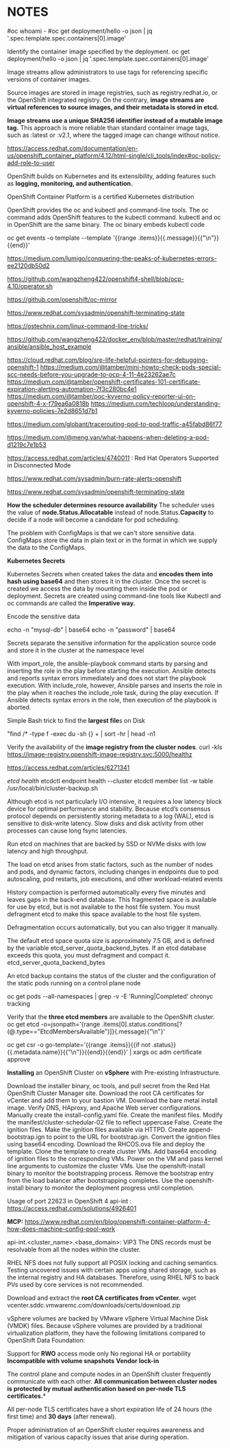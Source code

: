 # NOTES

#oc whoami -
#oc get deployment/hello -o json | jq '.spec.template.spec.containers[0].image'

Identify the container image specified by the deployment.
oc get deployment/hello -o json | jq '.spec.template.spec.containers[0].image'

Image streams allow administrators to use tags for referencing specific versions of container images.

Source images are stored in image registries, such as registry.redhat.io, or the OpenShift integrated registry. On the contrary, **image streams are virtual references to source images, and **their metadata is stored in etcd.****

**Image streams use a unique SHA256 identifier instead of a mutable image tag.** This approach is more reliable than standard container image tags, such as :latest or :v2.1, where the tagged image can change without notice.

https://access.redhat.com/documentation/en-us/openshift_container_platform/4.12/html-single/cli_tools/index#oc-policy-add-role-to-user

OpenShift builds on Kubernetes and its extensibility, adding features such as **logging, monitoring, and authentication.**

OpenShift Container Platform is a certified Kubernetes distribution

OpenShift provides the oc and kubectl and command-line tools. The oc command adds OpenShift features to the kubectl command.
kubectl and oc in OpenShift are the same binary. The oc binary embeds kubectl code



oc get events -o template --template '{{range .items}}{{.message}}{{"\n"}}{{end}}'

https://medium.com/lumigo/conquering-the-peaks-of-kubernetes-errors-ee2120db50d2

https://github.com/wangzheng422/openshift4-shell/blob/ocp-4.10/operator.sh

https://github.com/openshift/oc-mirror

https://www.redhat.com/sysadmin/openshift-terminating-state

https://ostechnix.com/linux-command-line-tricks/

https://github.com/wangzheng422/docker_env/blob/master/redhat/training/ansible/ansible_host_example

https://cloud.redhat.com/blog/sre-life-helpful-pointers-for-debugging-openshift-1
https://medium.com/@tamber/mini-howto-check-pods-special-scc-needs-before-you-upgrade-to-ocp-4-11-4e23262ae7c
https://medium.com/@tamber/openshift-certificates-101-certificate-expiration-alerting-automation-7f3c280bc4e1
https://medium.com/@tamber/poc-kyverno-policy-reporter-ui-on-openshift-4-x-f79ea6a0818b
https://medium.com/techloop/understanding-kyverno-policies-7e2d8651d7b1

https://medium.com/globant/tracerouting-pod-to-pod-traffic-a45fabd86f77

https://medium.com/@meng.yan/what-happens-when-deleting-a-pod-d1219c7e1b53

https://access.redhat.com/articles/4740011 : Red Hat Operators Supported in Disconnected Mode

https://www.redhat.com/sysadmin/burn-rate-alerts-openshift


https://www.redhat.com/sysadmin/openshift-terminating-state



**How the scheduler determines resource availability**
The scheduler uses the value of **node.Status.Allocatable** instead of node.Status.**Capacity** to decide if a node will become a candidate for pod scheduling.

The problem with ConfigMaps is that we can't store sensitive data. ConfigMaps store the data in plain text or in the format in which we supply the data to the ConfigMaps.

**Kubernetes Secrets**

Kubernetes Secrets when created takes the data and **encodes them into hash using base64** and then stores it in the cluster. Once the secret is created we access the data by mounting them inside the pod or deployment.
Secrets are created using command-line tools like Kubectl and oc commands are called the **Imperative way.**

Encode the sensitive data

echo -n "mysql-db" | base64
echo -n "password" | base64

Secrets separate the sensitive information for the application source code and store it in the cluster at the namespace level


With import_role, the ansible-playbook command starts by parsing and inserting the role in the
play before starting the execution. Ansible detects and reports syntax errors immediately and does
not start the playbook execution.
With include_role, however, Ansible parses and inserts the role in the play when it reaches the
include_role task, during the play execution. If Ansible detects syntax errors in the role, then
execution of the playbook is aborted.

Simple Bash trick to find the **largest file**s on Disk

"find /* -type f -exec du -sh {} + | sort -hr | head -n1


Verify the availability of the **image registry from the cluster nodes**.
curl -kIs https://image-registry.openshift-image-registry.svc:5000/healthz

https://access.redhat.com/articles/6271341

*etcd health*
etcdctl endpoint health --cluster
etcdctl member list -w table
/usr/local/bin/cluster-backup.sh

Although etcd is not particularly I/O intensive, it requires a low latency block device for optimal performance and stability. Because etcd’s consensus protocol depends on persistently storing metadata to a log (WAL), etcd is sensitive to disk-write latency. Slow disks and disk activity from other processes can cause long fsync latencies.

Run etcd on machines that are backed by SSD or NVMe disks with low latency and high throughput.

The load on etcd arises from static factors, such as the number of nodes and pods, and dynamic factors, including changes in endpoints due to pod autoscaling, pod restarts, job executions, and other workload-related events

History compaction is performed automatically every five minutes and leaves gaps in the back-end database. This fragmented space is available for use by etcd, but is not available to the host file system. You must defragment etcd to make this space available to the host file system.

Defragmentation occurs automatically, but you can also trigger it manually.

The default etcd space quota size is approximately 7.5 GB, and is defined by the variable etcd_server_quota_backend_bytes. If an etcd database exceeds this quota, you
must defragment and compact it.
etcd_server_quota_backend_bytes

An etcd backup contains the status of the cluster and the configuration of the static pods running on a control plane node

oc get pods --all-namespaces | grep -v -E 'Running|Completed'
chronyc tracking

Verify that the **three etcd members** are available to the OpenShift cluster.
oc get etcd -o=jsonpath='{range .items[0].status.conditions[?(@.type=="EtcdMembersAvailable")]}{.message}{"\n"}'

oc get csr -o go-template='{{range .items}}{{if not .status}}{{.metadata.name}}{{"\n"}}{{end}}{{end}}' | xargs oc adm certificate approve



**Installing** an OpenShift Cluster on **vSphere** with Pre-existing Infrastructure.

Download the installer binary, oc tools, and pull secret from the Red Hat OpenShift Cluster Manager site.
Download the root CA certificates for vCenter and add them to your bastion VM.
Download the bare metal install image.
Verify DNS, HAproxy, and Apache Web server configurations.
Manually create the install-config.yaml file.
Create the manifest files.
Modify the manifest/cluster-schedular-02 file to reflect uppercase False.
Create the ignition files.
Make the ignition files available via HTTPD.
Create append-bootstrap.ign to point to the URL for bootstrap.ign.
Convert the ignition files using base64 encoding.
Download the RHCOS.ova file and deploy the template.
Clone the template to create cluster VMs.
Add base64 encoding of ignition files to the corresponding VMs.
Power on the VM and pass kernel line arguments to customize the cluster VMs.
Use the openshift-install binary to monitor the bootstrapping process.
Remove the bootstrap entry from the load balancer after bootstrapping completes.
Use the openshift-install binary to monitor the deployment progress until completion. 

Usage of port 22623 in OpenShift 4 api-int : https://access.redhat.com/solutions/4926401

**MCP:**
https://www.redhat.com/en/blog/openshift-container-platform-4-how-does-machine-config-pool-work

api-int.<cluster_name>.<base_domain>: VIP3
The DNS records must be resolvable from all the nodes within the cluster.

RHEL NFS does not fully support all POSIX locking and caching semantics. Testing
uncovered issues with certain apps using shared storage, such as the internal registry
and HA databases. Therefore, using RHEL NFS to back PVs used by core services is not recommended.


Download and extract the **root CA certificates from vCenter.**
wget vcenter.sddc.vmwaremc.com/downloads/certs/download.zip

vSphere volumes are backed by VMware vSphere Virtual Machine Disk (VMDK) files. Because
vSphere volumes are provided by a traditional virtualization platform, they have the following limitations compared to OpenShift Data Foundation:

Support for **RWO** access mode only
No regional HA or portability
**Incompatible with volume snapshots**
**Vendor lock-in**

The control plane and compute nodes in an OpenShift cluster frequently communicate with each other. **All communication between cluster nodes is protected by mutual authentication
based on per-node TLS certificates.***

All per-node TLS certificates have a short expiration life of 24 hours (the first time) and **30 days** (after renewal).

Proper administration of an OpenShift cluster requires awareness and mitigation of various capacity issues that arise during operation.





